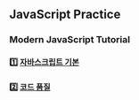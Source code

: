 ## JavaScript Practice

### Modern JavaScript Tutorial

#### :one: [자바스크립트 기본](https://github.com/yhuj79/Modern-JavaScript/tree/master/modern-javascript-tutorial/01JavaScriptFundamentals)

#### :two: [코드 품질](https://github.com/yhuj79/Modern-JavaScript/tree/master/modern-javascript-tutorial/02CodeQuality)